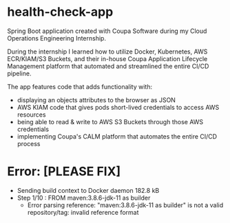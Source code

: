 # health-check-app
Spring Boot application created with Coupa Software during my Cloud Operations Engineering Internship.

During the internship I learned how to utilize Docker, Kubernetes, AWS ECR/KIAM/S3 Buckets, and their in-house Coupa Application Lifecycle Management platform that automated and streamlined the entire CI/CD pipeline. 

The app features code that adds functionality with:
- displaying an objects attributes to the browser as JSON
- AWS KIAM code that gives pods short-lived credentials to access AWS resources
- being able to read & write to AWS S3 Buckets through those AWS credentials
- implementing Coupa's CALM platform that automates the entire CI/CD process

# Error: [PLEASE FIX] 
- Sending build context to Docker daemon 182.8 kB
- Step 1/10 : FROM maven:3.8.6-jdk-11 as builder
  - Error parsing reference: "maven:3.8.6-jdk-11 as builder" is not a valid repository/tag: invalid reference format

